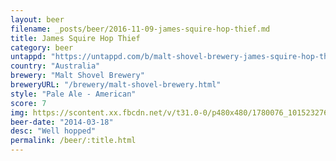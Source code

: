 ```yaml
---
layout: beer
filename: _posts/beer/2016-11-09-james-squire-hop-thief.md
title: James Squire Hop Thief
category: beer
untappd: "https://untappd.com/b/malt-shovel-brewery-james-squire-hop-thief-7/967571"
country: "Australia"
brewery: "Malt Shovel Brewery"
breweryURL: "/brewery/malt-shovel-brewery.html"
style: "Pale Ale - American"
score: 7
img: https://scontent.xx.fbcdn.net/v/t31.0-0/p480x480/1780076_10152327617588745_1756511326_o.jpg?_nc_cat=105&_nc_ohc=FKJM22GxDxgAQlu_rNUz3ZDVt0U-IfQaPZPp9hubbOHWtXS9zFkLHLVCQ&_nc_ht=scontent.xx&oh=5f2c00f710549e7ea6f02fa6daeb23a2&oe=5E4D39BF
beer-date: "2014-03-18"
desc: "Well hopped"
permalink: /beer/:title.html
---
```

